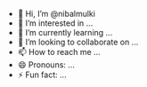 - 👋 Hi, I’m @nibalmulki
- 👀 I’m interested in ...
- 🌱 I’m currently learning ...
- 💞️ I’m looking to collaborate on ...
- 📫 How to reach me ...
- 😄 Pronouns: ...
- ⚡ Fun fact: ...

<!---
nibalmulki/nibalmulki is a ✨ special ✨ repository because its `README.md` (this file) appears on your GitHub profile.
You can click the Preview link to take a look at your changes.
--->
